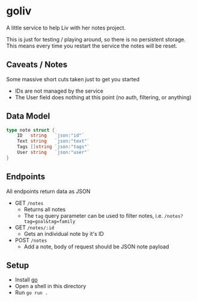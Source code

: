 # goliv
A little service to help Liv with her notes project.

This is just for testing / playing around, so there is no persistent storage. This means every time you restart the 
service the notes will be reset.

## Caveats / Notes

Some massive short cuts taken just to get you started

* IDs are not managed by the service
* The User field does nothing at this point (no auth, filtering, or anything)

## Data Model

```go
type note struct {
	ID   string   `json:"id"`
	Text string   `json:"text"`
	Tags []string `json:"tags"`
	User string   `json:"user"`
}
```

## Endpoints

All endpoints return data as JSON

* GET `/notes`
  * Returns all notes
  * The `tag` query parameter can be used to filter notes, i.e. `/notes?tag=goal&tag=family`
* GET `/notes/:id`
  * Gets an individual note by it's ID
* POST `/notes`
  * Add a note, body of request should be JSON note payload

## Setup

* Install [go](https://go.dev/doc/install)
* Open a shell in this directory
* Run `go run .`